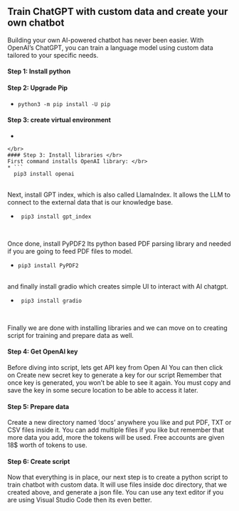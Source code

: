 ## Train ChatGPT with custom data and create your own chatbot </br>

Building your own AI-powered chatbot has never been easier. With OpenAI’s ChatGPT, you can train a language model using custom data tailored to your specific needs.

#### Step 1: Install python </br>

#### Step 2: Upgrade Pip </br>
* ```
  python3 -m pip install -U pip
  ```
#### Step 3: create virtual environment </br>
* ``` python -m venv venv 
``` 
</br>
#### Step 3: Install libraries </br>
First command installs OpenAI library: </br>
* ```
  pip3 install openai 
  ``` 
</br>
Next, install GPT index, which is also called LlamaIndex. It allows the LLM to connect to the external data that is our knowledge base. </br>

* ```
   pip3 install gpt_index 
  ```
  </br>
 

Once done, install PyPDF2 Its python based PDF parsing library and needed if you are going to feed PDF files to model.
* ```
  pip3 install PyPDF2
  ``` 
</br>
and finally install gradio which creates simple UI to interact with AI chatgpt.

* ```
   pip3 install gradio
  ``` 
</br>

Finally we are done with installing libraries and we can move on to creating script for training and prepare data as well.

#### Step 4: Get OpenAI key </br>
Before diving into script, lets get API key from Open AI You can then click on Create new secret key to generate a key for our script
Remember that once key is generated, you won’t be able to see it again. You must copy and save the key in some secure location to be able to access it later.

#### Step 5: Prepare data </br>
Create a new directory named ‘docs’ anywhere you like and put PDF, TXT or CSV files inside it. You can add multiple files if you like but remember that more data you add, more the tokens will be used. Free accounts are given 18$ worth of tokens to use.

#### Step 6: Create script </br>
Now that everything is in place, our next step is to create a python script to train chatbot with custom data. It will use files inside doc directory, that we created above, and generate a json file.
You can use any text editor if you are using Visual Studio Code then its even better.
